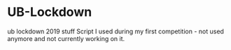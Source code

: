 # UB-Lockdown
ub lockdown 2019 stuff 
Script I used during my first competition - not used anymore and not currently working on it.
